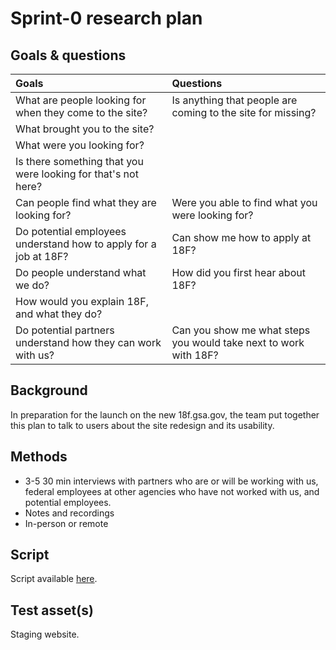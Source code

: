 # Sprint-0 research plan

## Goals & questions

Goals | Questions
:----- | :---------
What are people looking for when they come to the site? | Is anything that people are coming to the site for missing?
 | What brought you to the site?
 | What were you looking for?
 | Is there something that you were looking for that's not here?
Can people find what they are looking for? | Were you able to find what you were looking for?
Do potential employees understand how to apply for a job at 18F? | Can show me how to apply at 18F?
Do people understand what we do? | How did you first hear about 18F?
  | How would you explain 18F, and what they do?
Do potential partners understand how they can work with us? | Can you show me what steps you would take next to work with 18F?

## Background

In preparation for the launch on the new 18f.gsa.gov, the team put together this plan to talk to users about the site redesign and its usability.

## Methods

  *   3-5 30 min interviews with partners who are or will be working with us, federal employees at other agencies who have not worked with us, and potential employees.
  *   Notes and recordings
  *   In-person or remote

## Script

Script available [here](https://github.com/18F/18f.gsa.gov/blob/research/research/0-sprint/interview-script.md).


## Test asset(s)

Staging website.
